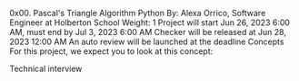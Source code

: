 0x00. Pascal's Triangle
Algorithm
Python
 By: Alexa Orrico, Software Engineer at Holberton School
 Weight: 1
 Project will start Jun 26, 2023 6:00 AM, must end by Jul 3, 2023 6:00 AM
 Checker will be released at Jun 28, 2023 12:00 AM
 An auto review will be launched at the deadline
Concepts
For this project, we expect you to look at this concept:

Technical interview
